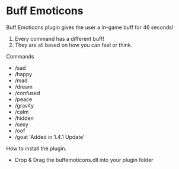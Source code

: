 # Buff Emoticons

Buff Emoticons plugin gives the user a in-game buff for 46 seconds!


1. Every command has a different buff!
2. They are all based on how you can feel or think.

Commands
- /sad
- /happy
- /mad
- /dream
- /confused
- /peace
- /gravity
- /calm
- /hidden
- /sexy
- /oof
- /goat 'Added in 1.4.1 Update'

How to install the plugin.
- Drop & Drag the buffemoticons.dll into your plugin folder